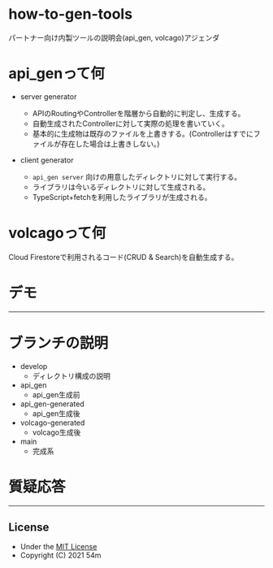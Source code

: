 # how-to-gen-tools
パートナー向け内製ツールの説明会(api_gen, volcago)アジェンダ

# api_genって何
- server generator
  - APIのRoutingやControllerを階層から自動的に判定し、生成する。
  - 自動生成されたControllerに対して実際の処理を書いていく。
  - 基本的に生成物は既存のファイルを上書きする。(Controllerはすでにファイルが存在した場合は上書きしない。)

- client generator
  - `api_gen server` 向けの用意したディレクトリに対して実行する。
  - ライブラリは今いるディレクトリに対して生成される。
  - TypeScript+fetchを利用したライブラリが生成される。

# volcagoって何
Cloud Firestoreで利用されるコード(CRUD & Search)を自動生成する。

# デモ

---

# ブランチの説明
- develop
  - ディレクトリ構成の説明
- api_gen
  - api_gen生成前
- api_gen-generated
  - api_gen生成後
- volcago-generated
  - volcago生成後
- main
  - 完成系

# 質疑応答

---

## License
- Under the [MIT License](./LICENSE)
- Copyright (C) 2021 54m

